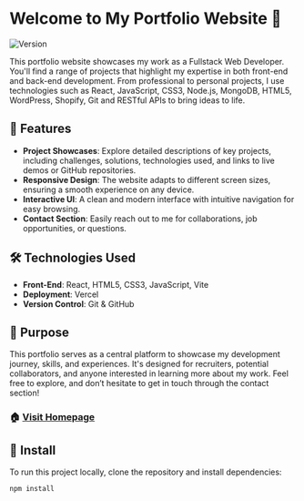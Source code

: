 # Welcome to My Portfolio Website 👋
<p>
  <img alt="Version" src="https://img.shields.io/badge/version-0.0.0-blue.svg?cacheSeconds=2592000" />
</p>
This portfolio website showcases my work as a Fullstack Web Developer. You'll find a range of projects that highlight my expertise in both front-end and back-end development. From professional to personal projects, I use technologies such as React, JavaScript, CSS3, Node.js, MongoDB, HTML5, WordPress, Shopify, Git and RESTful APIs to bring ideas to life.

## 🌟 Features
- **Project Showcases**: Explore detailed descriptions of key projects, including challenges, solutions, technologies used, and links to live demos or GitHub repositories.
- **Responsive Design**: The website adapts to different screen sizes, ensuring a smooth experience on any device.
- **Interactive UI**: A clean and modern interface with intuitive navigation for easy browsing.
- **Contact Section**: Easily reach out to me for collaborations, job opportunities, or questions.

## 🛠 Technologies Used
- **Front-End**: React, HTML5, CSS3, JavaScript, Vite
- **Deployment**: Vercel
- **Version Control**: Git & GitHub

## 🎯 Purpose
This portfolio serves as a central platform to showcase my development journey, skills, and experiences. It's designed for recruiters, potential collaborators, and anyone interested in learning more about my work. Feel free to explore, and don’t hesitate to get in touch through the contact section!

### 🏠 [Visit Homepage](https://cstlouidupuis.com/)

## 🚀 Install

To run this project locally, clone the repository and install dependencies:

```bash
npm install
